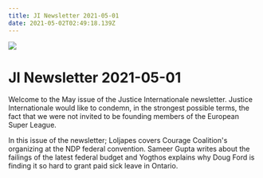 ```yaml
---
title: JI Newsletter 2021-05-01
date: 2021-05-02T02:49:18.139Z
---
```

![](/images/uploads/ji-logo-small.png)

# JI Newsletter 2021-05-01

Welcome to the May issue of the Justice Internationale newsletter. Justice Internationale would like to condemn, in the strongest possible terms, the fact that we were not invited to be founding members of the European Super League.

In this issue of the newsletter; Loljapes covers Courage Coalition's organizing at the NDP federal convention. Sameer Gupta writes about the failings of the latest federal budget and Yogthos explains why Doug Ford is finding it so hard to grant paid sick leave in Ontario.